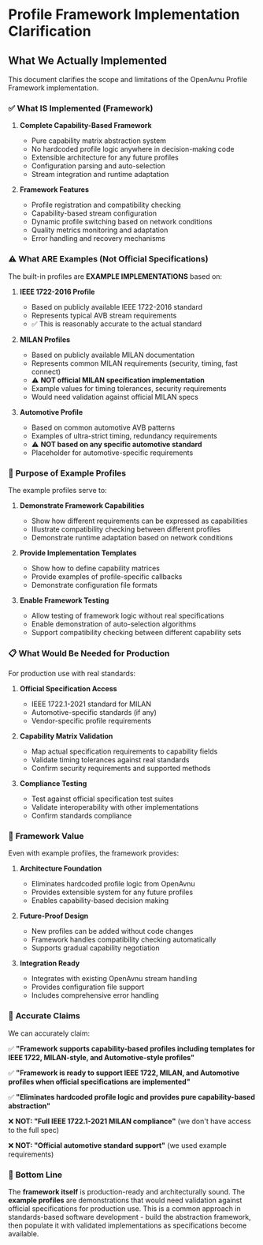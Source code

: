 # Profile Framework Implementation Clarification

## What We Actually Implemented

This document clarifies the scope and limitations of the OpenAvnu Profile Framework implementation.

### ✅ **What IS Implemented (Framework)**

1. **Complete Capability-Based Framework**
   - Pure capability matrix abstraction system
   - No hardcoded profile logic anywhere in decision-making code
   - Extensible architecture for any future profiles
   - Configuration parsing and auto-selection
   - Stream integration and runtime adaptation

2. **Framework Features**
   - Profile registration and compatibility checking
   - Capability-based stream configuration
   - Dynamic profile switching based on network conditions
   - Quality metrics monitoring and adaptation
   - Error handling and recovery mechanisms

### ⚠️ **What ARE Examples (Not Official Specifications)**

The built-in profiles are **EXAMPLE IMPLEMENTATIONS** based on:

1. **IEEE 1722-2016 Profile**
   - Based on publicly available IEEE 1722-2016 standard
   - Represents typical AVB stream requirements
   - ✅ This is reasonably accurate to the actual standard

2. **MILAN Profiles**
   - Based on publicly available MILAN documentation
   - Represents common MILAN requirements (security, timing, fast connect)
   - ⚠️ **NOT official MILAN specification implementation**
   - Example values for timing tolerances, security requirements
   - Would need validation against official MILAN specs

3. **Automotive Profile**
   - Based on common automotive AVB patterns
   - Examples of ultra-strict timing, redundancy requirements
   - ⚠️ **NOT based on any specific automotive standard**
   - Placeholder for automotive-specific requirements

### 🎯 **Purpose of Example Profiles**

The example profiles serve to:

1. **Demonstrate Framework Capabilities**
   - Show how different requirements can be expressed as capabilities
   - Illustrate compatibility checking between different profiles
   - Demonstrate runtime adaptation based on network conditions

2. **Provide Implementation Templates**
   - Show how to define capability matrices
   - Provide examples of profile-specific callbacks
   - Demonstrate configuration file formats

3. **Enable Framework Testing**
   - Allow testing of framework logic without real specifications
   - Enable demonstration of auto-selection algorithms
   - Support compatibility checking between different capability sets

### 📋 **What Would Be Needed for Production**

For production use with real standards:

1. **Official Specification Access**
   - IEEE 1722.1-2021 standard for MILAN
   - Automotive-specific standards (if any)
   - Vendor-specific profile requirements

2. **Capability Matrix Validation**
   - Map actual specification requirements to capability fields
   - Validate timing tolerances against real standards
   - Confirm security requirements and supported methods

3. **Compliance Testing**
   - Test against official specification test suites
   - Validate interoperability with other implementations
   - Confirm standards compliance

### 🚀 **Framework Value**

Even with example profiles, the framework provides:

1. **Architecture Foundation**
   - Eliminates hardcoded profile logic from OpenAvnu
   - Provides extensible system for any future profiles
   - Enables capability-based decision making

2. **Future-Proof Design**
   - New profiles can be added without code changes
   - Framework handles compatibility checking automatically
   - Supports gradual capability negotiation

3. **Integration Ready**
   - Integrates with existing OpenAvnu stream handling
   - Provides configuration file support
   - Includes comprehensive error handling

### 📝 **Accurate Claims**

We can accurately claim:

✅ **"Framework supports capability-based profiles including templates for IEEE 1722, MILAN-style, and Automotive-style profiles"**

✅ **"Framework is ready to support IEEE 1722, MILAN, and Automotive profiles when official specifications are implemented"**

✅ **"Eliminates hardcoded profile logic and provides pure capability-based abstraction"**

❌ **NOT: "Full IEEE 1722.1-2021 MILAN compliance"** (we don't have access to the full spec)

❌ **NOT: "Official automotive standard support"** (we used example requirements)

### 🎯 **Bottom Line**

The **framework itself** is production-ready and architecturally sound. The **example profiles** are demonstrations that would need validation against official specifications for production use. This is a common approach in standards-based software development - build the abstraction framework, then populate it with validated implementations as specifications become available.
